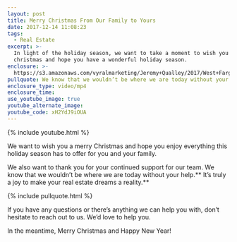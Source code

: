 ```yaml
---
layout: post
title: Merry Christmas From Our Family to Yours
date: 2017-12-14 11:08:23
tags:
  - Real Estate
excerpt: >-
  In light of the holiday season, we want to take a moment to wish you a merry
  christmas and hope you have a wonderful holiday season.
enclosure: >-
  https://s3.amazonaws.com/vyralmarketing/Jeremy+Qualley/2017/West+Fargo+Real+Estate-+Christmas+2.mp4
pullquote: We know that we wouldn’t be where we are today without your help.
enclosure_type: video/mp4
enclosure_time:
use_youtube_image: true
youtube_alternate_image:
youtube_code: xH2YdJ9iOUA
---
```



{% include youtube.html %}

We want to wish you a merry Christmas and hope you enjoy everything this holiday season has to offer for you and your family.&nbsp;

We also want to thank you for your continued support for our team. We know that we wouldn’t be where we are today without your help.** It’s truly a joy to make your real estate dreams a reality.**

{% include pullquote.html %}

If you have any questions or there’s anything we can help you with, don’t hesitate to reach out to us. We’d love to help you.&nbsp;

In the meantime, Merry Christmas and Happy New Year!